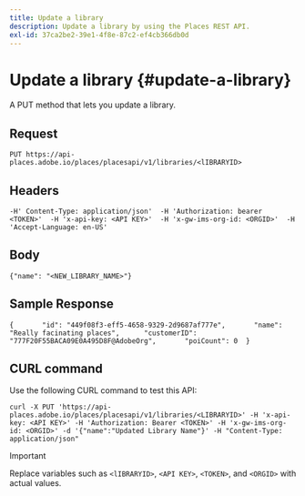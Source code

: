 ```yaml
---
title: Update a library
description: Update a library by using the Places REST API.
exl-id: 37ca2be2-39e1-4f8e-87c2-ef4cb366db0d
---
```

# Update a library {#update-a-library}

A PUT method that lets you update a library.

## Request

```text
PUT https://api-places.adobe.io/places/placesapi/v1/libraries/<lIBRARYID>
```

## Headers

```text
-H' Content-Type: application/json'  -H 'Authorization: bearer <TOKEN>'  -H 'x-api-key: <API KEY>'  -H 'x-gw-ims-org-id: <ORGID>'  -H 'Accept-Language: en-US'
```

## Body

```text
{"name": "<NEW_LIBRARY_NAME>"}
```

## Sample Response

```text
{       "id": "449f08f3-eff5-4658-9329-2d9687af777e",       "name": "Really facinating places",      "customerID": "777F20F55BACA09E0A495D8F@AdobeOrg",       "poiCount": 0  }
```

## CURL command

Use the following CURL command to test this API:

```text
curl -X PUT 'https://api-places.adobe.io/places/placesapi/v1/libraries/<LIBRARYID>' -H 'x-api-key: <API KEY>' -H 'Authorization: Bearer <TOKEN>' -H 'x-gw-ims-org-id: <ORGID>' -d '{"name":"Updated Library Name"}' -H "Content-Type: application/json"
```

>[!IMPORTANT]
>
>Replace variables such as `<lIBRARYID>`, `<API KEY>`, `<TOKEN>`, and `<ORGID>` with actual values.

